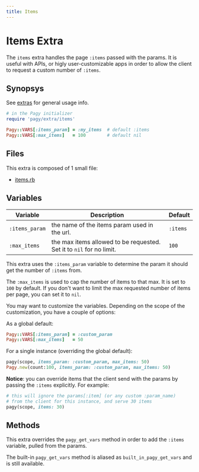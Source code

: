 ```yaml
---
title: Items
---
```

# Items Extra

The `items` extra handles the page `:items` passed with the params. It is useful with APIs, or higly user-customizable apps in order to allow the client to request a custom number of `:items`.

## Synopsys

See [extras](../extras.md) for general usage info.

```ruby
# in the Pagy initializer
require 'pagy/extra/items'

Pagy::VARS[:items_param] = :my_items  # default :items
Pagy::VARS[:max_items]   = 100        # default nil
```

## Files

This extra is composed of 1 small file:

- [items.rb](https://github.com/ddnexus/pagy/blob/master/lib/pagy/extras/items.rb)

## Variables

| Variable       | Description                                                       | Default  |
| -------------- | ----------------------------------------------------------------- | -------- |
| `:items_param` | the name of the items param used in the url.                      | `:items` |
| `:max_items`   | the max items allowed to be requested. Set it to `nil` for no limit. | `100`    |

This extra uses the `:items_param` variable to determine the param it should get the number of `:items` from.

The `:max_items` is used to cap the number of items to that max. It is set to `100` by default. If you don't want to limit the max requested number of items per page, you can set it to `nil`.

You may want to customize the variables. Depending on the scope of the customization, you have a couple of options:

As a global default:

```ruby
Pagy::VARS[:items_param] = :custom_param
Pagy::VARS[:max_items]   = 50
```

For a single instance (overriding the global default):

```ruby
pagy(scope, items_param: :custom_param, max_items: 50)
Pagy.new(count:100, items_param: :custom_param, max_items: 50)
```
**Notice**: you can override items that the client send with the params by passing the `:items` explicitly. For example:

```ruby
# this will ignore the params[:item] (or any custom :param_name)
# from the client for this instance, and serve 30 items
pagy(scope, items: 30)
```


## Methods

This extra overrides the `pagy_get_vars` method in order to add the `:items` variable, pulled from the params.

The built-in `pagy_get_vars` method is aliased as `built_in_pagy_get_vars` and is still available.
